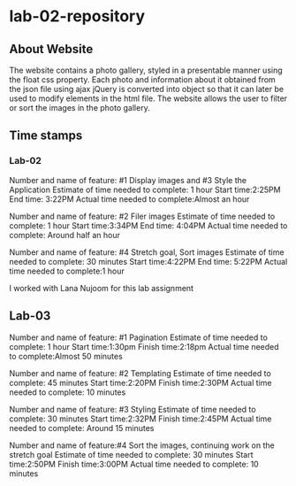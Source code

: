 # lab-02-repository

## About Website

The website contains a photo gallery, styled in a presentable manner using the float css property. Each photo and information about it obtained from the json file using ajax jQuery is converted into object so that it can later be used to modify elements in the html file. The website allows the user to filter or sort the images in the photo gallery.

## Time stamps

### Lab-02

Number and name of feature: #1 Display images and #3 Style the Application
Estimate of time needed to complete: 1 hour
Start time:2:25PM
End time: 3:22PM
Actual time needed to complete:Almost an hour

Number and name of feature: #2 Filer images
Estimate of time needed to complete: 1 hour
Start time:3:34PM
End time: 4:04PM
Actual time needed to complete: Around half an hour

Number and name of feature: #4 Stretch goal, Sort images
Estimate of time needed to complete: 30 minutes
Start time:4:22PM
End time: 5:22PM
Actual time needed to complete:1 hour

I worked with Lana Nujoom for this lab assignment

## Lab-03

Number and name of feature: #1 Pagination
Estimate of time needed to complete: 1 hour
Start time:1:30pm
Finish time:2:18pm
Actual time needed to complete:Almost 50 minutes

Number and name of feature: #2 Templating
Estimate of time needed to complete: 45 minutes
Start time:2:20PM
Finish time:2:30PM
Actual time needed to complete: 10 minutes

Number and name of feature: #3 Styling
Estimate of time needed to complete: 30 minutes
Start time:2:32PM
Finish time:2:45PM
Actual time needed to complete: Around 15 minutes

Number and name of feature:#4 Sort the images, continuing work on the stretch goal
Estimate of time needed to complete: 30 minutes
Start time:2:50PM
Finish time:3:00PM
Actual time needed to complete: 10 minutes